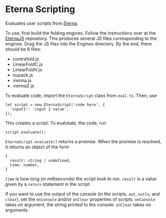 # Eterna Scripting
Evaluates user scripts from [Eterna](eternagame.org).

To use, first build the folding engines. Follow the instructions over at the [EternaJS](https://github.com/eternagame/EternaJS) repository. This produces several JS files corresponding to the engines. Drag the JS files into the Engines directory. By the end, there should be 6 files:
- contrafold.js
- LinearFoldC.js
- LinearFoldV.js
- nupack.js
- vienna.js
- vienna2.js

To evaluate code, import the `EternaScript` class from `eval.ts`. Then, use
```
let script = new EternaScript('code here', {
  'input1': 'input 1 value',
});
```
This creates a script. To evalutate, the code, run
```
script.evaluate();
```
`EternaScript.evaluate()` returns a promise. When the promise is resolved, it returns an object of the form
```
{
  result: string | undefined,
  time: number,
}
```
`time` is how long (in milliseconds) the script took to run. `result` is a value given by a `return` statement in the script.

If you want to use the output of the console (in the scripts, `out`, `outln`, and `clear`), set the `onConsole` and/or `onClear` properties of scripts. `onConsole` takes on argument, the string printed to the console. `onClear` takes no arguments.